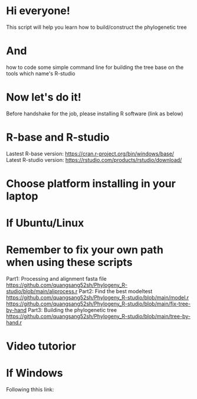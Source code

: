 # Hi everyone!
This script will help you learn how to build/construct the phylogenetic tree 
# And
how to code some simple command line for building the tree base on the tools which name's R-studio
# Now let's do it!
Before handshake for the job, please installing R software (link as below)
# R-base and R-studio
Lastest R-base version: https://cran.r-project.org/bin/windows/base/<br/>
Latest R-studio version: https://rstudio.com/products/rstudio/download/
# Choose platform installing in your laptop
# If Ubuntu/Linux 
# Remember to fix your own path when using these scripts 
Part1: Processing and alignment fasta file 
https://github.com/quangsang52sh/Phylogeny_R-studio/blob/main/aliprocess.r
Part2: Find the best modeltest
https://github.com/quangsang52sh/Phylogeny_R-studio/blob/main/model.r
https://github.com/quangsang52sh/Phylogeny_R-studio/blob/main/fix-tree-by-hand
Part3: Building the phylogenetic tree
https://github.com/quangsang52sh/Phylogeny_R-studio/blob/main/tree-by-hand.r
# Video tutorior

# If Windows 
Following thhis link:
